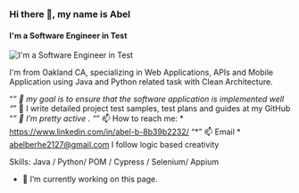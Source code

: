 ### Hi there 👋, my name is Abel
#### I'm a Software Engineer in Test 
![I'm a Software Engineer in Test ](https://arturssmirnovs.github.io/github-profile-readme-generator/images/banner.png)

I'm from Oakland CA, specializing in Web Applications, APIs and Mobile Application using Java and Python related task with Clean Architecture.

“*”   🔭 my goal is to ensure that the software application is implemented well
“*”   🌱 I write detailed project test samples, test plans and guides at my GitHub
“*”   👯 I’m pretty active .
“*”   📫 How to reach me: * https://www.linkedin.com/in/abel-b-8b39b2232/
“*”   📫 Email * abelberhe2127@gmail.com
I follow logic based creativity

Skills: Java / Python/ POM / Cypress / Selenium/ Appium

- 🔭 I’m currently working on this page.  









